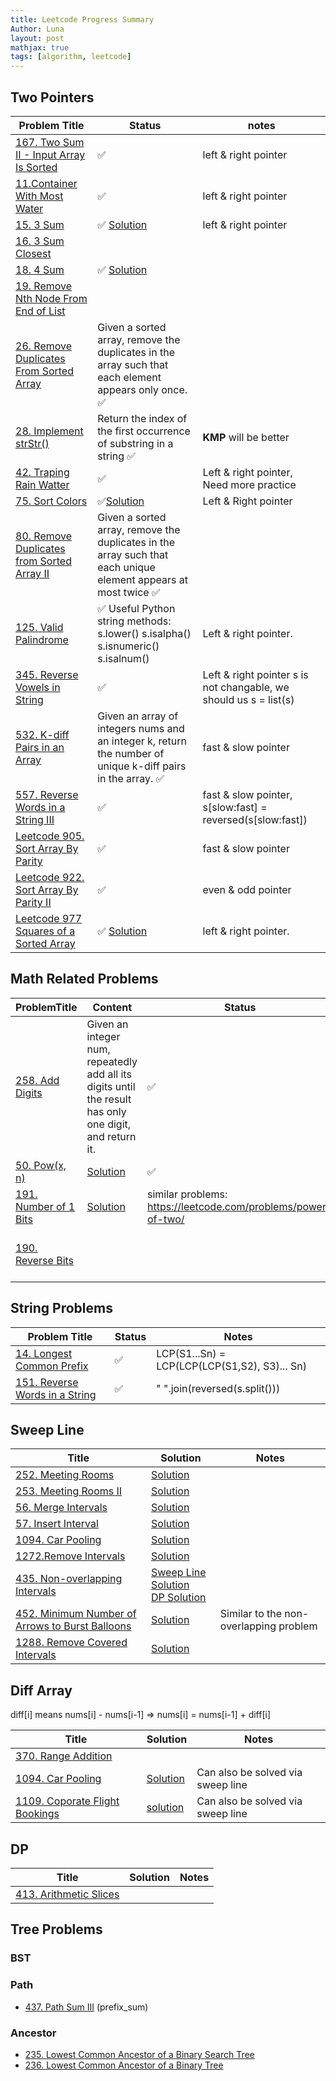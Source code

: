 ```yaml
---
title: Leetcode Progress Summary
Author: Luna
layout: post
mathjax: true
tags: [algorithm, leetcode]
---
```


## Two Pointers

| Problem Title                                                                                                       | Status                                                                                                          | notes                                                              |
| ------------------------------------------------------------------------------------------------------------------- | --------------------------------------------------------------------------------------------------------------- | ------------------------------------------------------------------ |
| [167. Two Sum II - Input Array Is Sorted](https://leetcode.com/problems/two-sum-ii-input-array-is-sorted/)          | ✅                                                                                                               | left & right pointer                                               |
| [11.Container With Most Water](https://leetcode.com/problems/container-with-most-water/)                            | ✅                                                                                                               | left & right pointer                                               |
| [15. 3 Sum](https://leetcode.com/problems/3sum/)                                                                    | ✅ [Solution](/2022/02/06/Two-Pointer/#leetcode-15-three-sum)                                                    | left & right pointer                                               |
| [16. 3 Sum Closest](https://leetcode.com/problems/3sum-closest/)                                                    |                                                                                                                 |                                                                    |
| [18. 4 Sum](https://leetcode.com/problems/4sum/)                                                                    | ✅ [Solution](/2022/02/06/Two-Pointer/#n-sum)                                                                    |                                                                    |
| [19. Remove Nth Node From End of List](https://leetcode.com/problems/remove-nth-node-from-end-of-list/)             |                                                                                                                 |                                                                    |
| [26. Remove Duplicates From Sorted Array](https://leetcode.com/problems/remove-duplicates-from-sorted-array/)       | Given a sorted array, remove the duplicates in the array such that each element appears only once.            ✅ |                                                                    |
| [28. Implement strStr()](https://leetcode.com/problems/implement-strstr/)                                           | Return the index of the first occurrence of substring in a string                                             ✅ | **KMP** will be better                                             |
| [42. Traping Rain Watter](https://leetcode.com/problems/trapping-rain-water/)                                       | ✅                                                                                                               | Left & right pointer, Need more practice                           |
| [75. Sort Colors](https://leetcode.com/problems/sort-colors/)                                                       | ✅[Solution](/2022/02/06/Two-Pointer/#leetcode-75-sort-colors)                                                   | Left & Right pointer                                               |
| [80. Remove Duplicates from Sorted Array II](https://leetcode.com/problems/remove-duplicates-from-sorted-array-ii/) | Given a sorted array, remove the duplicates in the array such that each unique element appears at most twice  ✅ |
| [125. Valid Palindrome](https://leetcode.com/problems/valid-palindrome/)                                            | ✅ Useful Python string methods: s.lower() s.isalpha() s.isnumeric() s.isalnum()                                 | Left & right pointer.                                              |
| [345. Reverse Vowels in String](https://leetcode.com/problems/reverse-vowels-of-a-string/)                          | ✅                                                                                                               | Left & right pointer  s is not changable, we should us s = list(s) |
| [532. K-diff Pairs in an Array](https://leetcode.com/problems/k-diff-pairs-in-an-array/)                            | Given an array of integers nums and an integer k, return the number of unique k-diff pairs in the array.      ✅ | fast & slow pointer                                                |
| [557. Reverse Words in a String III](https://leetcode.com/problems/reverse-words-in-a-string-iii/)                  | ✅                                                                                                               | fast & slow pointer, s[slow:fast] = reversed(s[slow:fast])         |
| [Leetcode 905. Sort Array By Parity](https://leetcode.com/problems/sort-array-by-parity/)                           | ✅                                                                                                               | fast & slow pointer                                                |
| [Leetcode 922. Sort Array By Parity II](https://leetcode.com/problems/sort-array-by-parity-ii/)                     | ✅                                                                                                               | even & odd pointer                                                 |
| [Leetcode 977 Squares of a Sorted Array](#leetcode-977-squares-of-a-sorted-array)                                   | ✅ [Solution](/2022/02/06/Two-Pointer/#leetcode-977-squares-of-a-sorted-array)                                   | left & right pointer.                                              |

## Math Related Problems

| ProblemTitle                                                 | Content                                                                                                 | Status | notes                                                                                                                                   |
| ------------------------------------------------------------ | ------------------------------------------------------------------------------------------------------- | ------ | --------------------------------------------------------------------------------------------------------------------------------------- |
| [258. Add Digits](https://leetcode.com/problems/add-digits/) | Given an integer num, repeatedly add all its digits until the result has only one digit, and return it. | ✅      | $nums = d_0 + d_1*10 + ... + d_k * 10 ^ k$ <br />$ = (d_0 + d_1 + ... + d_k) + 9 * m$ <br /> $(d_0 + d_1 + ... + d_k) \% 9 = nums \% 9$ |
|[50. Pow(x, n)](https://leetcode.com/problems/powx-n/)|[Solution](/2022/02/26/Math/#50-powx-n)|✅      |Divide and Conquer|
|[191. Number of 1 Bits](https://leetcode.com/problems/number-of-1-bits/)|[Solution](/2022/02/26/Math/#191-number-of-1-bits)|similar problems: https://leetcode.com/problems/power-of-two/|Bit manipulation: n&(n-1)|
|[190. Reverse Bits](https://leetcode.com/problems/reverse-bits/)|||Bit manipulation: n & 1 \| ans << 1|

## String Problems

| Problem Title                                                                              | Status | Notes                                         |
| ------------------------------------------------------------------------------------------ | ------ | --------------------------------------------- |
| [14. Longest Common Prefix](https://leetcode.com/problems/longest-common-prefix/)          | ✅      | LCP(S1...Sn) = LCP(LCP(LCP(S1,S2), S3)... Sn) |
| [151. Reverse Words in a String](https://leetcode.com/problems/reverse-words-in-a-string/) | ✅      | " ".join(reversed(s.split()))                 |

## Sweep Line

| Title | Solution | Notes |
| ----- | -------- | ----- |
|[252. Meeting Rooms](https://leetcode.com/problems/meeting-rooms/)|[Solution](/2022/02/17/meeting-rooms/#252-meeting-rooms)||
|[253. Meeting Rooms II](https://leetcode.com/problems/meeting-rooms-ii/)|[Solution](/2022/02/17/meeting-rooms/#253-meeting-rooms-ii)||
|[56. Merge Intervals](https://leetcode.com/problems/merge-intervals/)|[Solution](/2022/02/17/meeting-rooms/#56-merge-intervals)||
|[57. Insert Interval](https://leetcode.com/problems/insert-interval/)|[Solution](/2022/02/17/meeting-rooms/#57-insert-interval)||
|[1094. Car Pooling](https://leetcode.com/problems/car-pooling/)|[Solution](/2022/02/17/meeting-rooms/#1094-car-pooling)||
|[1272.Remove Intervals](https://leetcode.com/problems/remove-interval/)|[Solution](/2022/02/17/meeting-rooms/#1272remove-intervals)||
|[435. Non-overlapping Intervals](https://leetcode.com/problems/non-overlapping-intervals/)| [Sweep Line Solution](/2022/02/17/meeting-rooms/#435-non-overlapping-intervals) <br> [DP Solution]()||
|[452. Minimum Number of Arrows to Burst Balloons](https://leetcode.com/problems/minimum-number-of-arrows-to-burst-balloons/)|[Solution](/2022/02/17/meeting-rooms/#452-minimum-number-of-arrows-to-burst-balloons)| Similar to the non-overlapping problem|
|[1288. Remove Covered Intervals](https://leetcode.com/problems/remove-covered-intervals/)|[Solution]()

## Diff Array

diff[i] means nums[i] - nums[i-1] => nums[i] = nums[i-1] + diff[i]

|Title| Solution|Notes|
|--|--|--|
|[370. Range Addition](https://leetcode.com/problems/range-addition/)|||
|[1094. Car Pooling](https://leetcode.com/problems/car-pooling/)|[Solution](/2022/02/17/meeting-rooms/#1094-car-pooling)|Can also be solved via sweep line|
|[1109. Coporate Flight Bookings](https://leetcode.com/problems/corporate-flight-bookings/)|[solution](/2022/02/17/sweep-line/#1109-corporate-flight-bookings)|Can also be solved via sweep line|

## DP
|Title| Solution|Notes|
|--|--|--|
|[413. Arithmetic Slices](https://leetcode.com/problems/arithmetic-slices/)|||


## Tree Problems
### BST
### Path
- [437. Path Sum III](https://leetcode.com/problems/path-sum-iii/)  (prefix_sum)
### Ancestor
- [235. Lowest Common Ancestor of a Binary Search Tree](https://leetcode.com/problems/lowest-common-ancestor-of-a-binary-search-tree/)
- [236. Lowest Common Ancestor of a Binary Tree](https://leetcode.com/problems/lowest-common-ancestor-of-a-binary-tree/)


​
 